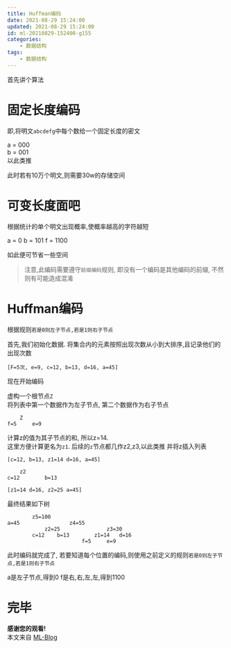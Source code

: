 ```yaml
---
title: Huffman编码
date: 2021-08-29 15:24:00
updated: 2021-08-29 15:24:00
id: ml-20210829-152400-g155
categories:
	- 数据结构
tags: 
	- 数据结构
---
```


首先讲个算法

# 固定长度编码

即,将明文`abcdefg`中每个数给一个固定长度的密文  

a = 000  
b = 001  
以此类推

此时若有10万个明文,则需要30w的存储空间

<!--more-->

# 可变长度面吧

根据统计的单个明文出现概率,使概率越高的字符越短

a = 0
b = 101
f = 1100

如此便可节省一些空间

> 注意,此编码需要遵守`前缀编码`规则, 即没有一个编码是其他编码的前缀, 不然则有可能造成混淆

# Huffman编码

根据规则`若是0则左子节点,若是1则右子节点`  

首先,我们初始化数据. 将集合内的元素按照出现次数从小到大排序,且记录他们的出现次数  

```
[F=5次, e=9, c=12, b=13, d=16, a=45]
```

现在开始编码

虚构一个根节点`Z`  
将列表中第一个数据作为左子节点, 第二个数据作为右子节点

```
	Z
f=5		e=9
```

计算z的值为其子节点的和, 所以z=14.  
这里方便计算更名为`z1`. 后续的`z`节点都几作z2,z3,以此类推
并将z插入列表

```
[c=12, b=13, z1=14 d=16, a=45]
```

```
	z2
c=12		b=13
```

```
[z1=14 d=16, z2=25 a=45]
```

最终结果如下树
```
		z5=100
a=45				z4=55
			z2=25				z3=30
		c=12	b=13		z1=14	d=16
						f=5		e=9
```

此时编码就完成了, 若要知道每个位置的编码,则使用之前定义的规则`若是0则左子节点,若是1则右子节点`

a是左子节点,得到0
f是右,右,左,左,得到1100

# 完毕

**感谢您的观看!**  
本文来自 [ML-Blog][ML-Blog_Link]

<!-- 图片 -->

<!-- 链接 -->

<!-- 水印 -->
[ML-Blog_Link]:https://userminghaoli.github.io/ "我的博客"
